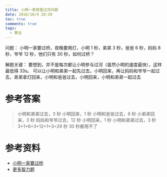 ```yaml
---
title: 小明一家夜里过河问题
date: 2016/10/9 20:39
toc: true
comments: true
tags:
  - 算法
---
```


问题：
小明一家要过桥，夜晚要用灯，小明 1 秒，弟弟 3 秒，爸爸 6 秒，妈妈 8 秒，爷爷 12 秒，他们只有 30 秒，如何过桥？

解题关键：
要想到，并不是每次都让小明参与过河（虽然小明的速度最快），这样最低得 33s。
可以让小明和弟弟一起先过去，小明回来，再让妈妈和爷爷一起过去，弟弟拿灯回来，小明和爸爸过去，小明回来，小明和弟弟一起过去

# 参考答案

> 小明和弟弟过去，3 秒
> 小明回来，1 秒
> 小明和爸爸过去，6 秒
> 小弟弟回来，3 秒
> 妈妈和爷爷过去，12 秒
> 小明回来，1 秒
> 小明和弟弟过去，3 秒
> 3+1+6+3+12+1+3=29 秒
> 30 秒都用不了

# 参考资料

- [小明一家要过桥](http://zhidao.baidu.com/question/71179812.html?qbl=relate_question_0)
- [更多智力题](http://blog.csdn.net/ljiabin/article/details/7450222)
